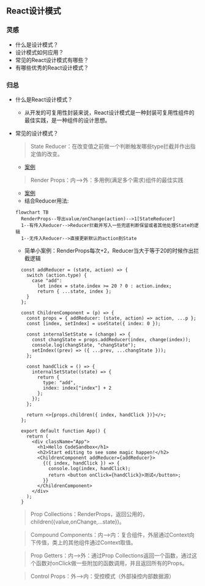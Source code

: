## React设计模式
### 灵感
- 什么是设计模式？
- 设计模式如何应用？
- 常见的React设计模式有哪些？
- 有哪些优秀的React设计模式？

### 归总
- 什么是React设计模式？
  - 从开发的可复用性封装来说，React设计模式是一种封装可复用性组件的最佳实践，是一种组件的设计思想。
- 常见的设计模式？
  > State Reducer：在改变值之前做一个判断触发哪些type拦截并作出指定值的改变。    
    - [案例](https://github.com/liquidGo/simply-react)
 
  > Render Props：内-->外：多用例(满足多个需求)组件的最佳实践    
    - [案例](https://github.com/liquidGo/simply-react)
    - 结合Reducer用法:
    ```mermaid
    flowchart TB
      RenderProps--导出value/onChange(action)-->1[StateReducer]
      1--有传入Reducer-->Reducer拦截并写入一些兜底判断保留或者其他处理State的逻辑
      1--无传入Reducer-->直接更新默认的action到State
    ```
    - 简单小案例：RenderProps每次+2，Reducer当大于等于20的时候作出拦截逻辑
    ```
      const addReducer = (state, action) => {
        switch (action.type) {
          case "add":
            let index = state.index >= 20 ? 0 : action.index;
            return { ...state, index };
        }
      };

      const ChildrenComponent = (p) => {
        const props = { addReducer: (state, action) => action, ...p };
        const [index, setIndex] = useState({ index: 0 });

        const internalSetState = (change) => {
          const changState = props.addReducer(index, change(index));
          console.log(changState, "changState");
          setIndex((prev) => ({ ...prev, ...changState }));
        };

        const handClick = () => {
          internalSetState((state) => {
            return {
              type: "add",
              index: index["index"] + 2
            };
          });
        };

        return <>{props.children({ index, handClick })}</>;
      };

      export default function App() {
        return (
          <div className="App">
            <h1>Hello CodeSandbox</h1>
            <h2>Start editing to see some magic happen!</h2>
            <ChildrenComponent addReducer={addReducer}>
              {({ index, handClick }) => {
                console.log(index, handClick);
                return <button onClick={handClick}>测试</button>;
              }}
            </ChildrenComponent>
          </div>
        );
      }
    ```
  
  > Prop Collections：RenderProps，返回公用的，children({value,onChange,...state})。    


  > Compound Components：内-->内：复合组件，外层通过Context向下传值，类上的其他组件通过Context取值。    

  > Prop Getters：内-->外：通过Prop Collections返回一个函数，通过这个函数对onClick做一些附加的函数调用，并且返回所有的Props。    

  > Control Props：外-->内：受控模式（外部操控内部数据源）

